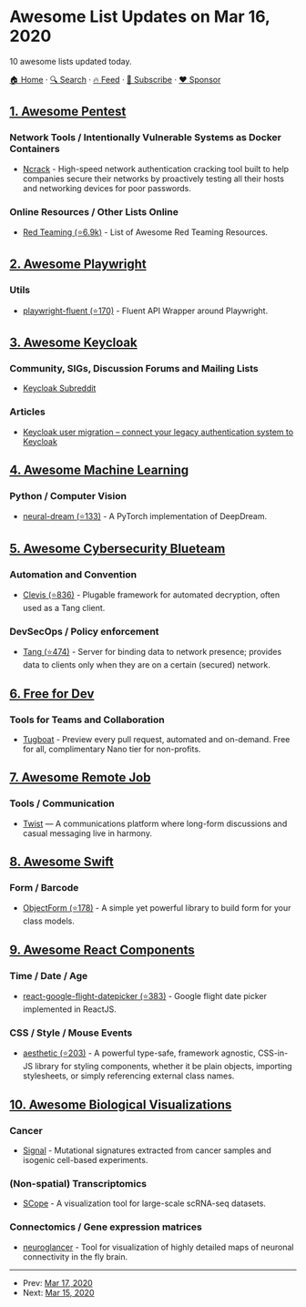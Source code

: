 # Awesome List Updates on Mar 16, 2020

10 awesome lists updated today.

[🏠 Home](/README.md) · [🔍 Search](https://www.trackawesomelist.com/search/) · [🔥 Feed](https://www.trackawesomelist.com/rss.xml) · [📮 Subscribe](https://trackawesomelist.us17.list-manage.com/subscribe?u=d2f0117aa829c83a63ec63c2f&id=36a103854c) · [❤️  Sponsor](https://github.com/sponsors/theowenyoung)



## [1. Awesome Pentest](/content/enaqx/awesome-pentest/README.md)

### Network Tools / Intentionally Vulnerable Systems as Docker Containers

*   [Ncrack](https://nmap.org/ncrack/) - High-speed network authentication cracking tool built to help companies secure their networks by proactively testing all their hosts and networking devices for poor passwords.

### Online Resources / Other Lists Online

*   [Red Teaming (⭐6.9k)](https://github.com/yeyintminthuhtut/Awesome-Red-Teaming) - List of Awesome Red Teaming Resources.

## [2. Awesome Playwright](/content/mxschmitt/awesome-playwright/README.md)

### Utils

*   [playwright-fluent (⭐170)](https://github.com/hdorgeval/playwright-fluent) - Fluent API Wrapper around Playwright.

## [3. Awesome Keycloak](/content/thomasdarimont/awesome-keycloak/README.md)

### Community, SIGs, Discussion Forums and Mailing Lists

*   [Keycloak Subreddit](https://www.reddit.com/r/keycloak)

### Articles

*   [Keycloak user migration – connect your legacy authentication system to Keycloak](https://codesoapbox.dev/keycloak-user-migration/)

## [4. Awesome Machine Learning](/content/josephmisiti/awesome-machine-learning/README.md)

### Python / Computer Vision

*   [neural-dream (⭐133)](https://github.com/ProGamerGov/neural-dream) - A PyTorch implementation of DeepDream.

## [5. Awesome Cybersecurity Blueteam](/content/fabacab/awesome-cybersecurity-blueteam/README.md)

### Automation and Convention

*   [Clevis (⭐836)](https://github.com/latchset/clevis) - Plugable framework for automated decryption, often used as a Tang client.

### DevSecOps / Policy enforcement

*   [Tang (⭐474)](https://github.com/latchset/tang) - Server for binding data to network presence; provides data to clients only when they are on a certain (secured) network.

## [6. Free for Dev](/content/ripienaar/free-for-dev/README.md)

### Tools for Teams and Collaboration

*   [Tugboat](https://tugboat.qa) - Preview every pull request, automated and on-demand. Free for all, complimentary Nano tier for non-profits.

## [7. Awesome Remote Job](/content/lukasz-madon/awesome-remote-job/README.md)

### Tools / Communication

*   [Twist](https://twist.com/) — A communications platform where long-form discussions and casual messaging live in harmony.

## [8. Awesome Swift](/content/matteocrippa/awesome-swift/README.md)

### Form / Barcode

*   [ObjectForm (⭐178)](https://github.com/haojianzong/ObjectForm) - A simple yet powerful library to build form for your class models.

## [9. Awesome React Components](/content/brillout/awesome-react-components/README.md)

### Time / Date / Age

*   [react-google-flight-datepicker (⭐383)](https://github.com/JSLancerTeam/react-google-flight-datepicker) - Google flight date picker implemented in ReactJS.

### CSS / Style / Mouse Events

*   [aesthetic (⭐203)](https://github.com/milesj/aesthetic) - A powerful type-safe, framework agnostic, CSS-in-JS library for styling components, whether it be plain objects, importing stylesheets, or simply referencing external class names.

## [10. Awesome Biological Visualizations](/content/keller-mark/awesome-biological-visualizations/README.md)

### Cancer

*   [Signal](https://signal.mutationalsignatures.com/) - Mutational signatures extracted from cancer samples and isogenic cell-based experiments.

### (Non-spatial) Transcriptomics

*   [SCope](http://scope.aertslab.org/) - A visualization tool for large-scale scRNA-seq datasets.

### Connectomics / Gene expression matrices

*   [neuroglancer](https://hemibrain-dot-neuroglancer-demo.appspot.com/#!gs://neuroglancer-janelia-flyem-hemibrain/v1.0/neuroglancer_demo_states/kc_apl_mpn1.json) - Tool for visualization of highly detailed maps of neuronal connectivity in the fly brain.

---

- Prev: [Mar 17, 2020](/content/2020/03/17/README.md)
- Next: [Mar 15, 2020](/content/2020/03/15/README.md)